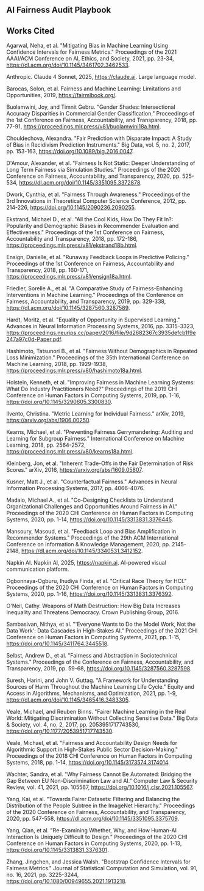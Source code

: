 ## AI Fairness Audit Playbook 

## Works Cited ##

Agarwal, Neha, et al. "Mitigating Bias in Machine Learning Using Confidence Intervals for Fairness Metrics." Proceedings of the 2021 AAAI/ACM Conference on AI, Ethics, and Society, 2021, pp. 23-34, https://dl.acm.org/doi/10.1145/3461702.3462533.

Anthropic. Claude 4 Sonnet, 2025, https://claude.ai. Large language model.

Barocas, Solon, et al. Fairness and Machine Learning: Limitations and Opportunities, 2019, https://fairmlbook.org/.

Buolamwini, Joy, and Timnit Gebru. "Gender Shades: Intersectional Accuracy Disparities in Commercial Gender Classification." Proceedings of the 1st Conference on Fairness, Accountability, and Transparency, 2018, pp. 77-91, https://proceedings.mlr.press/v81/buolamwini18a.html.

Chouldechova, Alexandra. "Fair Prediction with Disparate Impact: A Study of Bias in Recidivism Prediction Instruments." Big Data, vol. 5, no. 2, 2017, pp. 153-163, https://doi.org/10.1089/big.2016.0047.

D'Amour, Alexander, et al. "Fairness Is Not Static: Deeper Understanding of Long Term Fairness via Simulation Studies." Proceedings of the 2020 Conference on Fairness, Accountability, and Transparency, 2020, pp. 525-534, https://dl.acm.org/doi/10.1145/3351095.3372878.

Dwork, Cynthia, et al. "Fairness Through Awareness." Proceedings of the 3rd Innovations in Theoretical Computer Science Conference, 2012, pp. 214-226, https://doi.org/10.1145/2090236.2090255.

Ekstrand, Michael D., et al. "All the Cool Kids, How Do They Fit In?: Popularity and Demographic Biases in Recommender Evaluation and Effectiveness." Proceedings of the 1st Conference on Fairness, Accountability and Transparency, 2018, pp. 172-186, https://proceedings.mlr.press/v81/ekstrand18b.html.

Ensign, Danielle, et al. "Runaway Feedback Loops in Predictive Policing." Proceedings of the 1st Conference on Fairness, Accountability and Transparency, 2018, pp. 160-171, https://proceedings.mlr.press/v81/ensign18a.html.

Friedler, Sorelle A., et al. "A Comparative Study of Fairness-Enhancing Interventions in Machine Learning." Proceedings of the Conference on Fairness, Accountability, and Transparency, 2019, pp. 329-338, https://dl.acm.org/doi/10.1145/3287560.3287589.

Hardt, Moritz, et al. "Equality of Opportunity in Supervised Learning." Advances in Neural Information Processing Systems, 2016, pp. 3315-3323, https://proceedings.neurips.cc/paper/2016/file/9d2682367c3935defcb1f9e247a97c0d-Paper.pdf.

Hashimoto, Tatsunori B., et al. "Fairness Without Demographics in Repeated Loss Minimization." Proceedings of the 35th International Conference on Machine Learning, 2018, pp. 1929-1938, https://proceedings.mlr.press/v80/hashimoto18a.html.

Holstein, Kenneth, et al. "Improving Fairness in Machine Learning Systems: What Do Industry Practitioners Need?" Proceedings of the 2019 CHI Conference on Human Factors in Computing Systems, 2019, pp. 1-16, https://doi.org/10.1145/3290605.3300830.

Ilvento, Christina. "Metric Learning for Individual Fairness." arXiv, 2019, https://arxiv.org/abs/1906.00250.

Kearns, Michael, et al. "Preventing Fairness Gerrymandering: Auditing and Learning for Subgroup Fairness." International Conference on Machine Learning, 2018, pp. 2564-2572, https://proceedings.mlr.press/v80/kearns18a.html.

Kleinberg, Jon, et al. "Inherent Trade-Offs in the Fair Determination of Risk Scores." arXiv, 2016, https://arxiv.org/abs/1609.05807.

Kusner, Matt J., et al. "Counterfactual Fairness." Advances in Neural Information Processing Systems, 2017, pp. 4066-4076.

Madaio, Michael A., et al. "Co-Designing Checklists to Understand Organizational Challenges and Opportunities Around Fairness in AI." Proceedings of the 2020 CHI Conference on Human Factors in Computing Systems, 2020, pp. 1-14, https://doi.org/10.1145/3313831.3376445.

Mansoury, Masoud, et al. "Feedback Loop and Bias Amplification in Recommender Systems." Proceedings of the 29th ACM International Conference on Information & Knowledge Management, 2020, pp. 2145-2148, https://dl.acm.org/doi/10.1145/3340531.3412152.

Napkin AI. Napkin AI, 2025, https://napkin.ai. AI-powered visual communication platform.

Ogbonnaya-Ogburu, Ihudiya Finda, et al. "Critical Race Theory for HCI." Proceedings of the 2020 CHI Conference on Human Factors in Computing Systems, 2020, pp. 1-16, https://doi.org/10.1145/3313831.3376392.

O'Neil, Cathy. Weapons of Math Destruction: How Big Data Increases Inequality and Threatens Democracy. Crown Publishing Group, 2016.

Sambasivan, Nithya, et al. "'Everyone Wants to Do the Model Work, Not the Data Work': Data Cascades in High-Stakes AI." Proceedings of the 2021 CHI Conference on Human Factors in Computing Systems, 2021, pp. 1-15, https://doi.org/10.1145/3411764.3445518.

Selbst, Andrew D., et al. "Fairness and Abstraction in Sociotechnical Systems." Proceedings of the Conference on Fairness, Accountability, and Transparency, 2019, pp. 59-68, https://doi.org/10.1145/3287560.3287598.

Suresh, Harini, and John V. Guttag. "A Framework for Understanding Sources of Harm Throughout the Machine Learning Life Cycle." Equity and Access in Algorithms, Mechanisms, and Optimization, 2021, pp. 1-9, https://dl.acm.org/doi/10.1145/3465416.3483305.

Veale, Michael, and Reuben Binns. "Fairer Machine Learning in the Real World: Mitigating Discrimination Without Collecting Sensitive Data." Big Data & Society, vol. 4, no. 2, 2017, pp. 2053951717743530, https://doi.org/10.1177/2053951717743530.

Veale, Michael, et al. "Fairness and Accountability Design Needs for Algorithmic Support in High-Stakes Public Sector Decision-Making." Proceedings of the 2018 CHI Conference on Human Factors in Computing Systems, 2018, pp. 1-14, https://doi.org/10.1145/3173574.3174014.

Wachter, Sandra, et al. "Why Fairness Cannot Be Automated: Bridging the Gap Between EU Non-Discrimination Law and AI." Computer Law & Security Review, vol. 41, 2021, pp. 105567, https://doi.org/10.1016/j.clsr.2021.105567.

Yang, Kai, et al. "Towards Fairer Datasets: Filtering and Balancing the Distribution of the People Subtree in the ImageNet Hierarchy." Proceedings of the 2020 Conference on Fairness, Accountability, and Transparency, 2020, pp. 547-558, https://dl.acm.org/doi/10.1145/3351095.3375709.

Yang, Qian, et al. "Re-Examining Whether, Why, and How Human-AI Interaction Is Uniquely Difficult to Design." Proceedings of the 2020 CHI Conference on Human Factors in Computing Systems, 2020, pp. 1-13, https://doi.org/10.1145/3313831.3376301.

Zhang, Jingchen, and Jessica Walsh. "Bootstrap Confidence Intervals for Fairness Metrics." Journal of Statistical Computation and Simulation, vol. 91, no. 16, 2021, pp. 3225-3244, https://doi.org/10.1080/00949655.2021.1913218.
